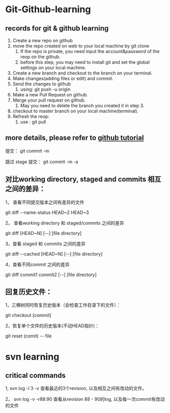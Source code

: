 # Git-Github-learning
## records for git & github learning
1. Create a new repo on github
1. move the repo created on web to your local machine by git clone 
   1. If the repo is private, you need input the account&password of the reop on the github.
   1. before this step, you may need to install git and set the global settings on your local machine.
1. Create a new branch and checkout to the branch on your terminal.
1. Make changes(adding files or edit) and commit.
1. Send the changes to github
   1. using:   git push -u origin <BRANCH-NAME>
1. Make a new Pull Request on github.
1. Merge your pull request on github.
   1. May you need to delete the branch you created it in step 3.
1. checkout to master branch on your local machine(terminal).
1. Refresh the reop:
   1. use :    git pull
   
## more details, please refer to [github tutorial](https://services.github.com/on-demand/github-cli/merge-pull-request-github)

提交： git commit -m 

跳过 stage 提交： git commit -m -a


## 对比working directory, staged and commits 相互之间的差异：

1，  查看不同提交版本之间有差异的文件

git diff --name-status HEAD~2 HEAD~3


2， 查看working directory 和 staged/commits 之间的差异

git diff  [HEAD~N] [--] [file directory]


3，查看 staged 和 commits 之间的差异

git diff  --cached [HEAD~N] [--] [file directory]


4，查看不同commit 之间的差异

git diff commit1 commit2 [--] [file directory]



## 回复历史文件：

1，三棵树同时恢复历史版本（会检查工作目录下的文件）：

 git checkout [commit]
 

2，恢复单个文件的历史版本(不动HEAD指针)：

 git reset (comit) -- file
 
 # svn learning
 ##  critical commands
 1, svn log -l 3 -v
   查看最近的3个revision, 以及相互之间有改动的文件。
   
 2， svn log -v -r88:90
   查看从revision 88 - 90的log, 以及每一次commit有改动的文件

